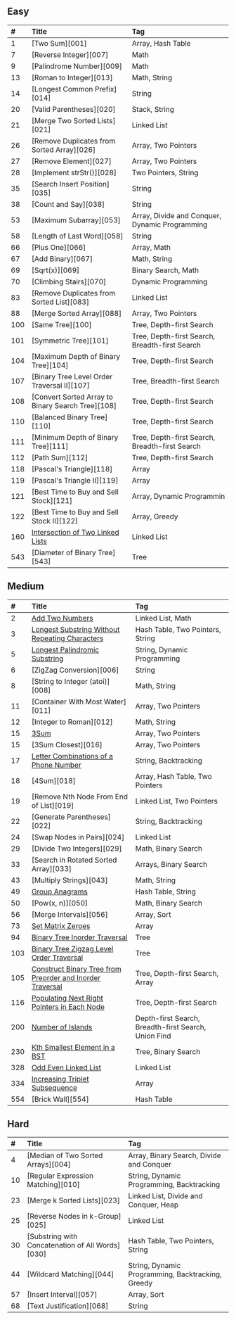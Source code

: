 ## Easy

| #    | Title                                             | Tag                                            |
| :--- | :------------------------------------------------ | :--------------------------------------------- |
| 1    | [Two Sum][001]                                    | Array, Hash Table                              |
| 7    | [Reverse Integer][007]                            | Math                                           |
| 9    | [Palindrome Number][009]                          | Math                                           |
| 13   | [Roman to Integer][013]                           | Math, String                                   |
| 14   | [Longest Common Prefix][014]                      | String                                         |
| 20   | [Valid Parentheses][020]                          | Stack, String                                  |
| 21   | [Merge Two Sorted Lists][021]                     | Linked List                                    |
| 26   | [Remove Duplicates from Sorted Array][026]        | Array, Two Pointers                            |
| 27   | [Remove Element][027]                             | Array, Two Pointers                            |
| 28   | [Implement strStr()][028]                         | Two Pointers, String                           |
| 35   | [Search Insert Position][035]                     | String                                         |
| 38   | [Count and Say][038]                              | String                                         |
| 53   | [Maximum Subarray][053]                           | Array, Divide and Conquer, Dynamic Programming |
| 58   | [Length of Last Word][058]                        | String                                         |
| 66   | [Plus One][066]                                   | Array, Math                                    |
| 67   | [Add Binary][067]                                 | Math, String                                   |
| 69   | [Sqrt(x)][069]                                    | Binary Search, Math                            |
| 70   | [Climbing Stairs][070]                            | Dynamic Programming                            |
| 83   | [Remove Duplicates from Sorted List][083]         | Linked List                                    |
| 88   | [Merge Sorted Array][088]                         | Array, Two Pointers                            |
| 100  | [Same Tree][100]                                  | Tree, Depth-first Search                       |
| 101  | [Symmetric Tree][101]                             | Tree, Depth-first Search, Breadth-first Search |
| 104  | [Maximum Depth of Binary Tree][104]               | Tree, Depth-first Search                       |
| 107  | [Binary Tree Level Order Traversal II][107]       | Tree, Breadth-first Search                     |
| 108  | [Convert Sorted Array to Binary Search Tree][108] | Tree, Depth-first Search                       |
| 110  | [Balanced Binary Tree][110]                       | Tree, Depth-first Search                       |
| 111  | [Minimum Depth of Binary Tree][111]               | Tree, Depth-first Search, Breadth-first Search |
| 112  | [Path Sum][112]                                   | Tree, Depth-first Search                       |
| 118  | [Pascal's Triangle][118]                          | Array                                          |
| 119  | [Pascal's Triangle II][119]                       | Array                                          |
| 121  | [Best Time to Buy and Sell Stock][121]            | Array, Dynamic Programmin                      |
| 122  | [Best Time to Buy and Sell Stock II][122]         | Array, Greedy                                  |
| 160  | [Intersection of Two Linked Lists][160]           | Linked List                                    |
| 543  | [Diameter of Binary Tree][543]                    | Tree                                           |


## Medium

| #    | Title                                                              | Tag                              |
| :--- | :----------------------------------------------------              | :------------------------------- |
| 2    | [Add Two Numbers][002]                                             | Linked List, Math                |
| 3    | [Longest Substring Without Repeating Characters][003]              | Hash Table, Two Pointers, String |
| 5    | [Longest Palindromic Substring][005]                               | String, Dynamic Programming      |
| 6    | [ZigZag Conversion][006]                                           | String                           |
| 8    | [String to Integer (atoi)][008]                                    | Math, String                     |
| 11   | [Container With Most Water][011]                                   | Array, Two Pointers              |
| 12   | [Integer to Roman][012]                                            | Math, String                     |
| 15   | [3Sum][015]                                                        | Array, Two Pointers              |
| 15   | [3Sum Closest][016]                                                | Array, Two Pointers              |
| 17   | [Letter Combinations of a Phone Number][017]                       | String, Backtracking             |
| 18   | [4Sum][018]                                                        | Array, Hash Table, Two Pointers  |
| 19   | [Remove Nth Node From End of List][019]                            | Linked List, Two Pointers        |
| 22   | [Generate Parentheses][022]                                        | String, Backtracking             |
| 24   | [Swap Nodes in Pairs][024]                                         | Linked List                      |
| 29   | [Divide Two Integers][029]                                         | Math, Binary Search              |
| 33   | [Search in Rotated Sorted Array][033]                              | Arrays, Binary Search            |
| 43   | [Multiply Strings][043]                                            | Math, String                     |
| 49   | [Group Anagrams][049]                                              | Hash Table, String               |
| 50   | [Pow(x, n)][050]                                                   | Math, Binary Search              |
| 56   | [Merge Intervals][056]                                             | Array, Sort                      |
| 73   | [Set Matrix Zeroes][073]                                           | Array                            |
| 94   | [Binary Tree Inorder Traversal][094]                               | Tree                             |
| 103  | [Binary Tree Zigzag Level Order Traversal][103]                    | Tree                             |
| 105  | [Construct Binary Tree from Preorder and Inorder Traversal][105]   | Tree, Depth-first Search, Array  |
| 116  | [Populating Next Right Pointers in Each Node][116]                 |Tree, Depth-first Search          |
| 200  | [Number of Islands][200]                                           |Depth-first Search, Breadth-first Search, Union Find|
| 230  | [Kth Smallest Element in a BST][230]                               |Tree, Binary Search               |
| 328  | [Odd Even Linked List][328]                                        | Linked List                      |
| 334  | [Increasing Triplet Subsequence][334]                              | Array                            |
| 554  | [Brick Wall][554]                                                  | Hash Table                       |


## Hard

| #    | Title                                            | Tag                                               |
| :--- | :----------------------------------------------- | :------------------------------------------------ |
| 4    | [Median of Two Sorted Arrays][004]               | Array, Binary Search, Divide and Conquer          |
| 10   | [Regular Expression Matching][010]               | String, Dynamic Programming, Backtracking         |
| 23   | [Merge k Sorted Lists][023]                      | Linked List, Divide and Conquer, Heap             |
| 25   | [Reverse Nodes in k-Group][025]                  | Linked List                                       |
| 30   | [Substring with Concatenation of All Words][030] | Hash Table, Two Pointers, String                  |
| 44   | [Wildcard Matching][044]                         | String, Dynamic Programming, Backtracking, Greedy |
| 57   | [Insert Interval][057]                           | Array, Sort                                       |
| 68   | [Text Justification][068]                        | String                                            |


[160]: src/easy/q160/README.md

[002]: src/medium/q002/README.md
[003]: src/medium/q003/README.md
[005]: src/medium/q005/README.md
[015]: src/medium/q015/README.md
[017]: src/medium/q017/README.md
[049]: src/medium/q049/README.md
[073]: src/medium/q073/README.md
[094]: src/medium/q094/README.md
[103]: src/medium/q103/README.md
[105]: src/medium/q105/README.md
[116]: src/medium/q116/README.md
[200]: src/medium/q200/README.md
[230]: src/medium/q230/README.md
[328]: src/medium/q328/README.md
[334]: src/medium/q334/README.md